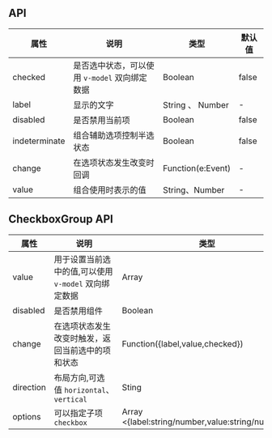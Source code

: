 ## API
| 属性          | 说明                                          | 类型              | 默认值 |
| ------------- | --------------------------------------------- | ----------------- | ------ |
| checked       | 是否选中状态，可以使用 `v-model` 双向绑定数据 | Boolean           | false  |
| label         | 显示的文字                                    | String 、 Number  | -      |
| disabled      | 是否禁用当前项                                | Boolean           | false  |
| indeterminate | 组合辅助选项控制半选状态                      | Boolean           | false  |
| change        | 在选项状态发生改变时回调                      | Function(e:Event) | -      |
| value         | 组合使用时表示的值                            | String、Number    | -      |
## CheckboxGroup API
| 属性      | 说明                                                 | 类型                                              | 默认值     |
| --------- | ---------------------------------------------------- | ------------------------------------------------- | ---------- |
| value     | 用于设置当前选中的值,可以使用 `v-model` 双向绑定数据 | Array                                             | -          |
| disabled  | 是否禁用组件                                         | Boolean                                           | false      |
| change    | 在选项状态发生改变时触发，返回当前选中的项和状态     | Function({label,value,checked})                   | -          |
| direction | 布局方向,可选值 `horizontal`、`vertical`             | Sting                                             | horizontal |
| options   | 可以指定子项 `checkbox`                              | Array <{label:string/number,value:string/number}> | -          |